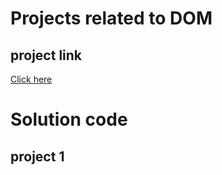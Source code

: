 # Projects related to DOM

## project link
[Click here](https://stackblitz.com/edit/dom-project-chaiaurcode?file=index.html)

# Solution code

## project 1
